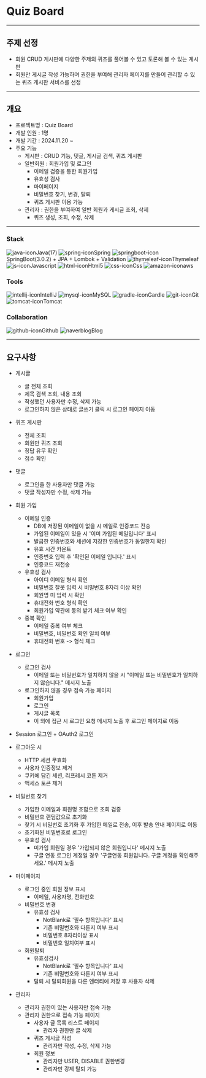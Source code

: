 # Quiz Board

----
## 주제 선정
- 회원 CRUD 게시판에 다양한 주제의 퀴즈를 풀어볼 수 있고 토론해 볼 수 있는 게시판
- 회원만 게시글 작성 가능하며 권한을 부여해 관리자 페이지를 만들어 관리할 수 있는 퀴즈 게시판 서비스를 선정

---
## 개요
- 프로젝트명 : Quiz Board
- 개발 인원 : 1명
- 개발 기간 : 2024.11.20 ~
- 주요 기능
    - 게시판 : CRUD 기능, 댓글, 게시글 검색, 퀴즈 게시판
    - 일반회원 : 회원가입 및 로그인
        - 이메일 검증을 통한 회원가입
        - 유효성 검사
        - 마이페이지
        - 비밀번호 찾기, 변경, 탈퇴
        - 퀴즈 게시판 이용 가능
    - 관리자 : 권한을 부여하여 일반 회원과 게시글 조회, 삭제
        - 퀴즈 생성, 조회, 수정, 삭제

---

### Stack
![java-icon](https://github.com/Giyong8504/memberBoard/assets/128211712/a6104f4d-e299-4017-8617-6863fb9abe73)Java(17)
![spring-icon](https://github.com/Giyong8504/memberBoard/assets/128211712/fdaaaeb8-b2d9-424b-8b54-fdf2d7f6dcf9)Spring
![springboot-icon](https://github.com/Giyong8504/memberBoard/assets/128211712/7bd6f139-e97e-494f-b56a-52ebbfb37893)SpringBoot(3.0.2) + JPA + Lombok + Validation
![thymeleaf-icon](https://github.com/Giyong8504/memberBoard/assets/128211712/251992ab-736a-4669-8dc0-f9ccd231e949)Thymeleaf
![js-icon](https://github.com/Giyong8504/memberBoard/assets/128211712/ab022ed4-e0b6-4a58-a5a0-f4224aa933b6)Javascript
![html-icon](https://github.com/Giyong8504/memberBoard/assets/128211712/45d43c25-78e7-4d87-b499-58ea71136bc4)Html5
![css-icon](https://github.com/Giyong8504/memberBoard/assets/128211712/f1341976-4afc-4487-97c6-cc709cd2413a)Css
![amazon-icon](https://github.com/Giyong8504/memberBoard/assets/128211712/c156fccd-a59b-4f66-aec6-107ba53b11b7)aws


### Tools
![intellij-icon](https://github.com/Giyong8504/memberBoard/assets/128211712/60bb943d-8b2d-4743-bddf-981463b17fc5)IntelliJ
![mysql-icon](https://github.com/Giyong8504/memberBoard/assets/128211712/7e2d7068-2227-4a7d-a2a3-c47e79154351)MySQL
![gradle-icon](https://github.com/Giyong8504/memberBoard/assets/128211712/1cc55962-2a6a-427b-b069-febbfef874b6)Gardle
![git-icon](https://github.com/Giyong8504/memberBoard/assets/128211712/3ddc519c-d58c-4b08-8da0-27ce47ff7e65)Git
![tomcat-icon](https://github.com/Giyong8504/memberBoard/assets/128211712/e5776633-34da-4d8a-8b0c-404196de1821)Tomcat

### Collaboration
![github-icon](https://github.com/Giyong8504/memberBoard/assets/128211712/94861ab3-b104-43a7-ad5b-b89a026498e2)Github
![naverblog](https://github.com/Giyong8504/memberBoard/assets/128211712/a30bea2e-2561-462e-87cf-e5678bb91c26)Blog

---

## 요구사항
- 게시글
    - 글 전체 조회
    - 제목 검색 조회, 내용 조회
    - 작성했던 사용자만 수정, 삭제 가능
    - 로그인하지 않은 상태로 글쓰기 클릭 시 로그인 페이지 이동


- 퀴즈 게시판
    - 전체 조회
    - 회원만 퀴즈 조회
    - 정답 유무 확인
    - 점수 확인


- 댓글
    - 로그인을 한 사용자만 댓글 가능
    - 댓글 작성자만 수정, 삭제 가능


- 회원 가입
    - 이메일 인증
        - DB에 저장된 이메일이 없을 시 메일로 인증코드 전송
        - 가입된 이메일이 있을 시 '이미 가입된 메일입니다' 표시
        - 발급한 인증번호와 세션에 저장한 인증번호가 동일한지 확인
        - 유효 시간 카운트
        - 인증번호 입력 후 '확인된 이메일 입니다.' 표시
        - 인증코드 재전송
    - 유효성 검사
        - 아이디 이메일 형식 확인
        - 비밀번호 잘못 입력 시 비밀번호 8자리 이상 확인
        - 회원명 미 입력 시 확인
        - 휴대전화 번호 형식 확인
        - 회원가입 약관에 동의 받기 체크 여부 확인
    - 중복 확인
        - 이메일 중복 여부 체크
        - 비밀번호, 비밀번호 확인 일치 여부
        - 휴대전화 번호 -> 형식 체크


- 로그인
    - 로그인 검사
        - 이메일 또는 비밀번호가 일치하지 않을 시 "이메일 또는 비밀번호가 일치하지 않습니다." 메시지 노출
    - 로그인하지 않을 경우 접속 가능 페이지
        - 회원가입
        - 로그인
        - 게시글 목록
        - 이 외에 접근 시 로그인 요청 메시지 노출 후 로그인 페이지로 이동


-  Session 로그인 + OAuth2 로그인


- 로그아웃 시
    - HTTP 세션 무효화
    - 사용자 인증정보 제거
    - 쿠키에 담긴 세션, 리프레시 코튼 제거
    - 액세스 토큰 제거


- 비밀번호 찾기
    - 가입한 이메일과 회원명 조합으로 조회 검증
    - 비밀번호 랜덤값으로 초기화
    - 찾기 시 비밀번호 초기화 후 가입한 메일로 전송, 이후 발송 안내 페이지로 이동
    - 초기화된 비밀번호로 로그인
    - 유효성 검사
        - 미가입 회원일 경우 '가입되지 않은 회원입니다' 메시지 노출
        - 구글 연동 로그인 계정일 경우 '구글연동 회원입니다. 구글 계정을 확인해주세요.' 메시지 노출


- 마이페이지
    - 로그인 중인 회원 정보 표시
        - 이메일, 사용자명, 전화번호
    - 비밀번호 변경
        - 유효성 검사
            - NotBlank로 '필수 항목입니다' 표시
            - 기존 비밀번호와 다른지 여부 표시
            - 비밀번호 8자리이상 표시
            - 비밀번호 일치여부 표시
    - 회원탈퇴
        - 유효성검사
            - NotBlank로 '필수 항목입니다' 표시
            - 기존 비밀번호와 다른지 여부 표시
        - 탈퇴 시 탈퇴회원을 다른 엔터티에 저장 후 사용자 삭제


- 관리자
    - 관리자 권한이 있는 사용자만 접속 가능
    - 관리자 권한으로 접속 가능 페이지
        - 사용자 글 목록 리스트 페이지
            - 관리자 권한만 글 삭제
        - 퀴즈 게시글 작성
            - 관리자만 작성, 수정, 삭제 가능
        - 회원 정보
            - 관리자만 USER, DISABLE 권한변경
            - 관리자만 강제 탈퇴 가능
